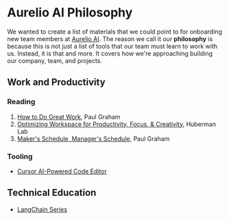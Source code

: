 # Aurelio AI Philosophy

We wanted to create a list of materials that we could point to for onboarding new team members at [Aurelio AI](https://aurelio.ai/). The reason we call it our **philosophy** is because this is not just a list of tools that our team must learn to work with us. Instead, it is that and more. It covers how we're approaching building our company, team, and projects.

## Work and Productivity

### Reading
1. [How to Do Great Work](http://www.paulgraham.com/greatwork.html), Paul Graham
2. [Optimizing Workspace for Productivity, Focus, & Creativity](https://hubermanlab.com/optimizing-workspace-for-productivity-focus-and-creativity/), Huberman Lab
3. [Maker's Schedule, Manager's Schedule](http://www.paulgraham.com/makersschedule.html), Paul Graham

### Tooling
* [Cursor AI-Powered Code Editor](https://www.cursor.so)

## Technical Education
* [LangChain Series](https://www.pinecone.io/learn/series/langchain/)
